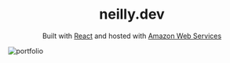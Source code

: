 <h1 align="center">
  neilly.dev
</h1>
<p align="center">
  Built with <a href="https://reactjs.org/" target="_blank">React</a> and hosted with <a href="https://aws.amazon.com/" target="_blank">Amazon Web Services</a>
</p>

![portfolio](https://i.imgur.com/KIgcv6T.png)
